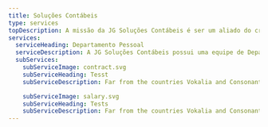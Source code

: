 ```yaml
---
title: Soluções Contábeis
type: services
topDescription: A missão da JG Soluções Contábeis é ser um aliado do crescimento de nossos Clientes. Para isso, nossos colaboradores se esforçam em tornar comunicação com os clientes fácil e simples. Acreditamos que, para tornar a nossa missão realidade, é necessário investir na excelência dos nossos serviços.
services:
  serviceHeading: Departamento Pessoal
  serviceDescription: A JG Soluções Contábeis possui uma equipe de Departamento Pessoal composta por experientes profissionais do setor. Além disso, contamos com orientação de advogados trabalhistas com experiência no ramo.
  subServices:
    subServiceImage: contract.svg
    subServiceHeading: Tesst
    subServiceDescription: Far from the countries Vokalia and Consonantia, there live the blind texts. Separated they live in Bookmarksgrove right at the coast of the Semantics, a large language ocean.

    subServiceImage: salary.svg
    subServiceHeading: Tests
    subServiceDescription: Far from the countries Vokalia and Consonantia, there live the blind texts. Separated they live in Bookmarksgrove right at the coast of the Semantics, a large language ocean.
---
```

